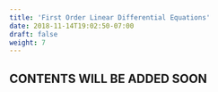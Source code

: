 ```yaml
---
title: 'First Order Linear Differential Equations'
date: 2018-11-14T19:02:50-07:00
draft: false
weight: 7
---
```

## CONTENTS WILL BE ADDED SOON

